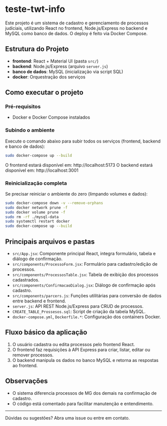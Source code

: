 # teste-twt-info

Este projeto é um sistema de cadastro e gerenciamento de processos judiciais, utilizando React no frontend, Node.js/Express no backend e MySQL como banco de dados. O deploy é feito via Docker Compose.

## Estrutura do Projeto
- **frontend**: React + Material UI (pasta `src/`)
- **backend**: Node.js/Express (arquivo `server.js`)
- **banco de dados**: MySQL (inicialização via script SQL)
- **docker**: Orquestração dos serviços

## Como executar o projeto

### Pré-requisitos
- Docker e Docker Compose instalados

### Subindo o ambiente
Execute o comando abaixo para subir todos os serviços (frontend, backend e banco de dados):
```bash
sudo docker-compose up --build
```

O frontend estará disponível em: http://localhost:5173
O backend estará disponível em: http://localhost:3001

### Reinicialização completa
Se precisar reiniciar o ambiente do zero (limpando volumes e dados):
```bash
sudo docker-compose down -v --remove-orphans
sudo docker network prune -f
sudo docker volume prune -f
sudo rm -rf ./mysql-data
sudo systemctl restart docker
sudo docker-compose up --build
```

## Principais arquivos e pastas
- `src/App.jsx`: Componente principal React, integra formulário, tabela e diálogo de confirmação.
- `src/components/ProcessoForm.jsx`: Formulário para cadastro/edição de processos.
- `src/components/ProcessosTable.jsx`: Tabela de exibição dos processos cadastrados.
- `src/components/ConfirmacaoDialog.jsx`: Diálogo de confirmação após cadastro.
- `src/components/parcers.js`: Funções utilitárias para conversão de dados entre backend e frontend.
- `server.js`: API REST Node.js/Express para CRUD de processos.
- `CREATE_TABLE_Prossesos.sql`: Script de criação da tabela MySQL.
- `docker-compose.yml`, `Dockerfile.*`: Configuração dos containers Docker.

## Fluxo básico da aplicação
1. O usuário cadastra ou edita processos pelo frontend React.
2. O frontend faz requisições à API Express para criar, listar, editar ou remover processos.
3. O backend manipula os dados no banco MySQL e retorna as respostas ao frontend.

## Observações
- O sistema diferencia processos de MG dos demais na confirmação de cadastro.
- O código está comentado para facilitar manutenção e entendimento.

---

Dúvidas ou sugestões? Abra uma issue ou entre em contato.